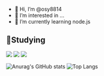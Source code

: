 - 👋 Hi, I’m @osy8814
- 👀 I’m interested in ...
- 🌱 I’m currently learning node.js

<h2>🧾Studying</h2>
<img src="https://img.shields.io/badge/JAVA-FF160B?style=flat-square&logo=JAVA&logoColor=white" />
<img src="https://img.shields.io/badge/JavaScript-F7DF1E?style=flat-square&logo=JavaScript&logoColor=white"/>
<img src="https://img.shields.io/badge/JavaScript-FF9900?style=flat-square&logo=javaScript&logoColor=white"/>



![Anurag's GitHub stats](https://github-readme-stats.vercel.app/api?username=osy8814&count_private=true&show_icons=true&theme=tokyonight)
![Top Langs](https://github-readme-stats.vercel.app/api/top-langs/?username=osy8814&layout=compact&&count_private=true&theme=tokyonight)



